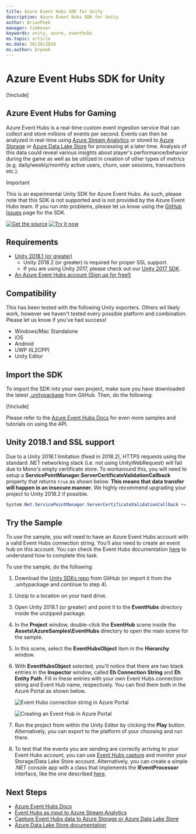 ```yaml
---
title: Azure Event Hubs SDK for Unity
description: Azure Event Hubs SDK for Unity
author: BrianPeek
manager: timheuer
keywords: unity, azure, eventhubs
ms.topic: article
ms.date: 10/20/2018
ms.author: brpeek
---
```

# Azure Event Hubs SDK for Unity

[!include[](../../includes/header.md)]

## Azure Event Hubs for Gaming

Azure Event Hubs is a real-time custom event ingestion service that can collect and store millions of events per second. Events can then be analyzed in real-time using [Azure Stream Analytics](https://azure.microsoft.com/en-us/services/stream-analytics/) or stored to [Azure Storage](https://azure.microsoft.com/en-us/services/storage/) or [Azure Data Lake Store](https://azure.microsoft.com/en-us/services/data-lake-store/) for processing at a later time. Analysis of this data could reveal various insights about player's performance/behavior during the game as well as be utilized in creation of other types of metrics (e.g. daily/weekly/monthly active users, churn, user sessions, transactions etc.).

> [!IMPORTANT]
> This is an experimental Unity SDK for Azure Event Hubs.  As such, please note that this SDK is not supported and is not provided by the Azure Event Hubs team.  If you run into problems, please let us know using the [GitHub Issues](https://aka.ms/azsdks-unity-issues) page for the SDK.

[![Get the source](../../media/buttons/source2.png)](https://aka.ms/azsdks-unity)
[![Try it now](../../media/buttons/try2.png)](https://aka.ms/azeventhubs-unitysdk)

## Requirements

* [Unity 2018.1 (or greater)](https://unity3d.com/)
  * Unity 2018.2 (or greater) is required for proper SSL support.
  * If you are using Unity 2017, please check out our [Unity 2017 SDK](./azure-event-hubs-unity-2017.md).
* [An Azure Event Hubs account (Sign up for free!)](https://aka.ms/azfreegamedev)

## Compatibility

This has been tested with the following Unity exporters.  Others wil likely work, however we haven't tested every possible platform and combination.  Please let us know if you've had success!

* Windows/Mac Standalone
* iOS
* Android
* UWP (IL2CPP)
* Unity Editor

## Import the SDK

To import the SDK into your own project, make sure you have downloaded the latest [.unitypackage](https://aka.ms/azeventhubs-unitysdk) from GitHub.  Then, do the following:

[!include[](include/unity-import.md)]

Please refer to the [Azure Event Hubs Docs](https://docs.microsoft.com/en-us/azure/event-hubs/) for even more samples and tutorials on using the API.

## Unity 2018.1 and SSL support

Due to a Unity 2018.1 limitation (fixed in 2018.2), HTTPS requests using the standard .NET networking stack (i.e. not using UnityWebRequest) will fail due to Mono's empty certificate store. To workaround this, you will need to setup a **ServicePointManager.ServerCertificateValidationCallback** property that returns `true` as shown below.  **This means that data transfer will happen in an insecure manner.**  We highly recommend upgrading your project to Unity 2018.2 if possible.

```csharp
System.Net.ServicePointManager.ServerCertificateValidationCallback += (sender, cert, chain, error) => { return true; };
```

## Try the Sample

To use the sample, you will need to have an Azure Event Hubs account with a valid Event Hubs connection string. You'll also need to create an event hub on this account. You can check the Event Hubs documentation [here](https://docs.microsoft.com/en-us/azure/event-hubs/event-hubs-create) to understand how to complete this task.

To use the sample, do the following:

1. Download the [Unity SDKs repo](https://aka.ms/azsdks-unity) from GitHub (or import it from the .unitypackage and continue to step 4).

1. Unzip to a location on your hard drive.

1. Open Unity 2018.1 (or greater) and point it to the **EventHubs** directory inside the unzipped package.

1. In the **Project** window, double-click the **EventHub** scene inside the **Assets\AzureSamples\EventHubs** directory to open the main scene for the sample.

1. In this scene, select the **EventHubsObject** item in the **Hierarchy** window.

1. With **EventHubsObject** selected, you'll notice that there are two blank entries in the **Inspector** window, called **Eh Connection String** and **Eh Entity Path**. Fill in these entries with your own Event Hubs connection string and Event Hub name, respectively. You can find them both in the Azure Portal as shown below.

   ![Event Hubs connection string in Azure Portal](../media/event-hubs-connectionstring.png)

   ![Creating an Event Hub in Azure Portal](../media/event-hubs-name.png)

1. Run the project from within the Unity Editor by clicking the **Play** button.  Alternatively, you can export to the platform of your choosing and run there.

1. To test that the events you are sending are correctly arriving to your Event Hubs account, you can use [Event Hubs capture](https://docs.microsoft.com/en-us/azure/event-hubs/event-hubs-capture-enable-through-portal) and monitor your Storage/Data Lake Store account. Alternatively, you can create a simple .NET console app with a class that implements the **IEventProcessor** interface, like the one described [here](https://docs.microsoft.com/en-us/azure/event-hubs/event-hubs-dotnet-standard-getstarted-receive-eph).

## Next Steps

* [Azure Event Hubs Docs](https://docs.microsoft.com/en-us/azure/event-hubs/)
* [Event Hubs as input to Azure Stream Analytics](https://docs.microsoft.com/en-us/azure/stream-analytics/stream-analytics-define-inputs)
* [Capture Event Hubs data to Azure Storage or Azure Data Lake Store](https://docs.microsoft.com/en-us/azure/event-hubs/event-hubs-capture-enable-through-portal)
* [Azure Data Lake Store documentation](https://docs.microsoft.com/en-us/azure/data-lake-store/)
